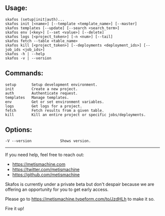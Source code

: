 ## Usage:
    skafos (setup|init|auth)...
    skafos init [<name>] [--template <template_name>] [--master]
    skafos templates [--update] [--search <search_term>]
    skafos env [<key>] [--set <value>] [--delete]
    skafos logs [<project_token>] [-n <num>] [--tail]
    skafos fetch --table <table_name>
    skafos kill [<project_token>] [--deployments <deployment_ids>] [--job_ids <job_ids>]
    skafos -h | --help
    skafos -v | --version
## Commands:
    setup       Setup development environment.
    init        Create a new project.
    auth        Authenticate request.
    templates   Manage templates.
    env         Get or set environment variables.
    logs        Get logs for a project.
    fetch       Fetch results from a given table.
    kill        Kill an entire project or specific jobs/deployments.
## Options:
    -V --version             Shows version.

---

If you need help, feel free to reach out:
- https://metismachine.com
- https://twitter.com/metismachine
- https://github.com/metismachine

Skafos is currently under a private beta but don't despair 
because we are offering an opportunity for you to get early access. 

Please go to https://metismachine.typeform.com/to/JzdHLh to make it so. 

Fire it up!
